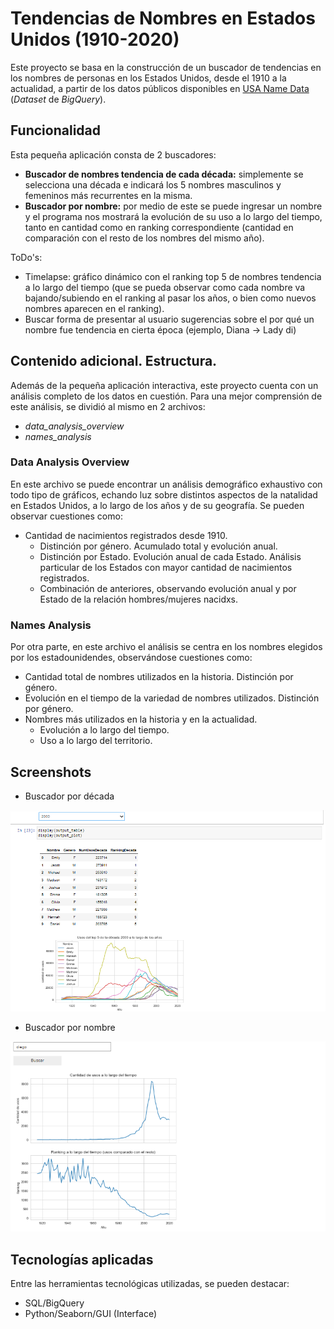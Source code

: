 # Tendencias de Nombres en Estados Unidos (1910-2020)
Este proyecto se basa en la construcción de un buscador de tendencias en los nombres de personas en los Estados Unidos, desde el 1910 a la actualidad, a partir de los datos públicos disponibles en [USA Name Data](https://www.kaggle.com/datasets/datagov/usa-names?select=usa_1910_current) (*Dataset* de *BigQuery*).

## Funcionalidad
Esta pequeña aplicación consta de 2 buscadores:
- **Buscador de nombres tendencia de cada década:** simplemente se selecciona una década e indicará los 5 nombres masculinos y femeninos más recurrentes en la misma.
- **Buscador por nombre:** por medio de este se puede ingresar un nombre y el programa nos mostrará la evolución de su uso a lo largo del tiempo, tanto en cantidad como en ranking correspondiente (cantidad en comparación con el resto de los nombres del mismo año).

ToDo's: 
- Timelapse: gráfico dinámico con el ranking top 5 de nombres tendencia a lo largo del tiempo (que se pueda observar como cada nombre va bajando/subiendo en el ranking al pasar los años, o bien como nuevos nombres aparecen en el ranking).
- Buscar forma de presentar al usuario sugerencias sobre el por qué un nombre fue tendencia en cierta época (ejemplo, Diana -> Lady di)

## Contenido adicional. Estructura.
Además de la pequeña aplicación interactiva, este proyecto cuenta con un análisis completo de los datos en cuestión. Para una mejor comprensión de este análisis, se dividió al mismo en 2 archivos:
- *data_analysis_overview*
- *names_analysis*

### Data Analysis Overview
En este archivo se puede encontrar un análisis demográfico exhaustivo con todo tipo de gráficos, echando luz sobre distintos aspectos de la natalidad en Estados Unidos, a lo largo de los años y de su geografía. Se pueden observar cuestiones como:
- Cantidad de nacimientos registrados desde 1910.
    - Distinción por género. Acumulado total y evolución anual.
    - Distinción por Estado. Evolución anual de cada Estado. Análisis particular de los Estados con mayor cantidad de nacimientos registrados.
    - Combinación de anteriores, observando evolución anual y por Estado de la relación hombres/mujeres nacidxs.
    
### Names Analysis
Por otra parte, en este archivo el análisis se centra en los nombres elegidos por los estadounidendes, observándose cuestiones como:
- Cantidad total de nombres utilizados en la historia. Distinción por género.
- Evolución en el tiempo de la variedad de nombres utilizados. Distinción por género.
- Nombres más utilizados en la historia y en la actualidad. 
    - Evolución a lo largo del tiempo.
    - Uso a lo largo del territorio.

## Screenshots
- Buscador por década

<img src="images/search-decada.png" alt="Buscador por década" width="600"/>

- Buscador por nombre

<img src="images/search-nombre.png" alt="Buscador por nombre" width="600"/>


## Tecnologías aplicadas
Entre las herramientas tecnológicas utilizadas, se pueden destacar:
- SQL/BigQuery
- Python/Seaborn/GUI (Interface)
